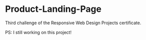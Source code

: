# Product-Landing-Page

Third challenge of the Responsive Web Design Projects certificate.

PS: I still working on this project!
